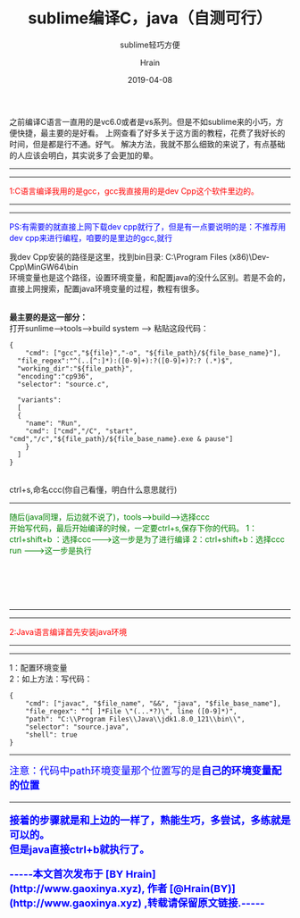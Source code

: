 ﻿---
layout:     post
title:      sublime编译C，java（自测可行）
subtitle:   sublime轻巧方便
date:       2019-04-08
author:     Hrain
header-img: about-me
catalog: true
tags:
    - 技术文章
---

之前编译C语言一直用的是vc6.0或者是vs系列。但是不如sublime来的小巧，方便快捷，最主要的是好看。
上网查看了好多关于这方面的教程，花费了我好长的时间，但是都是行不通。好气。
解决方法，我就不那么细致的来说了，有点基础的人应该会明白，其实说多了会更加的晕。
<hr><hr>
<p><font color = "red">1:C语言编译我用的是gcc，gcc我直接用的是dev Cpp这个软件里边的。</font></p>
<hr><hr>
<p><font color = "blue">PS:有需要的就直接上网下载dev cpp就行了，但是有一点要说明的是：不推荐用dev cpp来进行编程，咱要的是里边的gcc,就行</font></p>
我dev Cpp安装的路径是这里，找到bin目录:
C:\Program Files (x86)\Dev-Cpp\MinGW64\bin<br>环境变量也是这个路径，设置环境变量，和配置java的没什么区别。若是不会的，直接上网搜索，配置java环境变量的过程，教程有很多。
<p><br>
<b>最主要的是这一部分：</b><br>
打开sunlime-->tools-->build system -->
粘贴这段代码：<br>

```
{
	"cmd": ["gcc","${file}","-o", "${file_path}/${file_base_name}"],
  "file_regex":"^(..[^:]*):([0-9]+):?([0-9]+)?:? (.*)$",
  "working_dir":"${file_path}",
  "encoding":"cp936",
  "selector": "source.c",
 
  "variants":
  [
  {
    "name": "Run",
    "cmd": ["cmd","/C", "start", "cmd","/c","${file_path}/${file_base_name}.exe & pause"]
    }
  ]
}

```
<br>
ctrl+s,命名ccc(你自己看懂，明白什么意思就行)
<hr>
<font color ="green">
随后(java同理，后边就不说了)，tools-->build-->选择ccc<br>
开始写代码，最后开始编译的时候，一定要ctrl+s,保存下你的代码。
1：ctrl+shift+b ：选择ccc--->这一步是为了进行编译
2：ctrl+shift+b：选择ccc run --->这一步是执行
</font></p>
<br><br><br><br>
<hr>
<hr><font color = "red">2:Java语言编译首先安装java环境</font><hr><hr>
1：配置环境变量<br>
2：如上方法：写代码：

```
{
    "cmd": ["javac", "$file_name", "&&", "java", "$file_base_name"],
    "file_regex": "^[ ]*File \"(...*?)\", line ([0-9]*)",
    "path": "C:\\Program Files\\Java\\jdk1.8.0_121\\bin\\",
    "selector": "source.java",
    "shell": true
}

```
<hr>
<font color = "blue" size = 4>注意：代码中path环境变量那个位置写的是<b>自己的环境变量配的位置<font><hr>

接着的步骤就是和上边的一样了，熟能生巧，多尝试，多练就是可以的。<br>
但是java直接ctrl+b就执行了。

<p>-----本文首次发布于 [BY Hrain](http://www.gaoxinya.xyz), 作者 [@Hrain(BY)](http://www.gaoxinya.xyz) ,转载请保留原文链接.-----</p>
